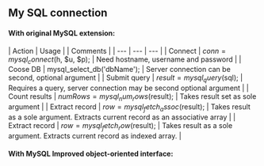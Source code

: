 ## My SQL connection
#### With original MySQL extension:
| Action | Usage | | Comments |
| --- | --- | --- |
| Connect | $conn = mysql_connect($h, $u, $p); | Need hostname, username and password |
| Coose DB | mysql_select_db('dbName'); | Server connection can be second, optional argument |
| Submit query | $result =  mysql_query($sql); | Requires a query, server connection may be second optional argument |
| Count results | $numRows = mysql_num_rows($result); | Takes result set as sole argument |
| Extract record | $row = mysql_fetch_assoc($result); | Takes result as a sole argument. Extracts current record as an associative array |
| Extract record | $row = mysql_fetch_row($result); | Takes result as a sole argument. Extracts current record as indexed array. |

#### With MySQL Improved object-oriented interface:
